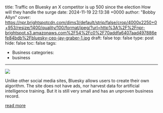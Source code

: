 title: Traffic on Bluesky an X competitor is up 500 since the election How will they handle the surge
date: 2024-11-19 22:13:38 +0000
author: "Bobby Allyn"
cover: https://npr.brightspotcdn.com/dims3/default/strip/false/crop/4000x2250+0+953/resize/1400/quality/100/format/jpeg/?url=http%3A%2F%2Fnpr-brightspot.s3.amazonaws.com%2F54%2Fc0%2F70addfa6407aad497886efe84bdb%2Fbluesky-ceo-jay-graber-1.jpg
draft: false
top: false
type: post
hide: false
toc: false
tags:
  - Business
categories:
  - business
---

![](https://npr.brightspotcdn.com/dims3/default/strip/false/crop/4000x2250+0+953/resize/1400/quality/100/format/jpeg/?url=http%3A%2F%2Fnpr-brightspot.s3.amazonaws.com%2F54%2Fc0%2F70addfa6407aad497886efe84bdb%2Fbluesky-ceo-jay-graber-1.jpg)

Unlike other social media sites, Bluesky allows users to create their own algorithm. The site does not have ads, nor harvest data for artificial intelligence training. But it is still very small and has an unproven business record.

[read more](https://www.npr.org/2024/11/19/g-s1-34898/bluesky-traffic-surge-after-election)

